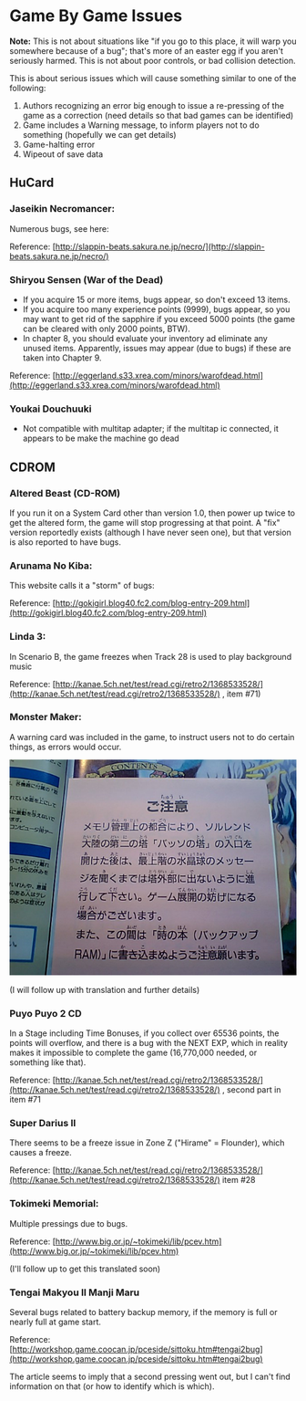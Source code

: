 # Game By Game Issues

**Note:**
This is not about situations like "if you go to this place, it will warp you somewhere because of a bug"; that's more of an easter egg if you aren't seriously harmed.
This is not about poor controls, or bad collision detection.

This is about serious issues which will cause something similar to one of the following:
 1. Authors recognizing an error big enough to issue a re-pressing of the game as a correction (need details so that bad games can be identified)
 2. Game includes a Warning message, to inform players not to do something (hopefully we can get details)
 3. Game-halting error
 4. Wipeout of save data

## HuCard

### Jaseikin Necromancer:

Numerous bugs, see here:

Reference: [http://slappin-beats.sakura.ne.jp/necro/](http://slappin-beats.sakura.ne.jp/necro/)


### Shiryou Sensen (War of the Dead)

 - If you acquire 15 or more items, bugs appear, so don't exceed 13 items.
 - If you acquire too many experience points (9999), bugs appear, so you may want to get rid
of the sapphire if you exceed 5000 points (the game can be cleared with only 2000 points, BTW).
 - In chapter 8, you should evaluate your inventory ad eliminate any unused items. Apparently,
issues may appear (due to bugs) if these are taken into Chapter 9.

Reference: [http://eggerland.s33.xrea.com/minors/warofdead.html](http://eggerland.s33.xrea.com/minors/warofdead.html)


### Youkai Douchuuki

 - Not compatible with multitap adapter; if the multitap ic connected, it appears to be make the machine go dead


## CDROM

### Altered Beast (CD-ROM)

If you run it on a System Card other than version 1.0, then power up twice to get the altered
form, the game will stop progressing at that point.  A "fix" version reportedly exists
(although I have never seen one), but that version is also reported to have bugs.


### Arunama No Kiba:

This website calls it a "storm" of bugs:

Reference: [http://gokigirl.blog40.fc2.com/blog-entry-209.html](http://gokigirl.blog40.fc2.com/blog-entry-209.html)


### Linda 3:

In Scenario B, the game freezes when Track 28 is used to play background music

Reference: [http://kanae.5ch.net/test/read.cgi/retro2/1368533528/](http://kanae.5ch.net/test/read.cgi/retro2/1368533528/) , item #71)


### Monster Maker:

A warning card was included in the game, to instruct users not to do certain things, as errors would occur.

![Card](/images/MonsterMaker.jpg)

(I will follow up with translation and further details)


### Puyo Puyo 2 CD

In a Stage including Time Bonuses, if you collect over 65536 points, the points will overflow, and
there is a bug with the NEXT EXP, which in reality makes it impossible to complete the game
(16,770,000 needed, or something like that).

Reference: [http://kanae.5ch.net/test/read.cgi/retro2/1368533528/](http://kanae.5ch.net/test/read.cgi/retro2/1368533528/) , second part in item #71


### Super Darius II

There seems to be a freeze issue in Zone Z ("Hirame" = Flounder), which causes a freeze.

Reference: [http://kanae.5ch.net/test/read.cgi/retro2/1368533528/](http://kanae.5ch.net/test/read.cgi/retro2/1368533528/)   item #28


### Tokimeki Memorial:

Multiple pressings due to bugs.

Reference: [http://www.big.or.jp/~tokimeki/lib/pcev.htm](http://www.big.or.jp/~tokimeki/lib/pcev.htm)

(I'll follow up to get this translated soon)


### Tengai Makyou II Manji Maru

Several bugs related to battery backup memory, if the memory is full or nearly full at game start.

Reference: [http://workshop.game.coocan.jp/pceside/sittoku.htm#tengai2bug](http://workshop.game.coocan.jp/pceside/sittoku.htm#tengai2bug)

The article seems to imply that a second pressing went out, but I can't find information on that (or how to identify which is which).

